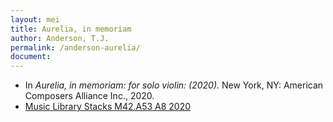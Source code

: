 ```yaml
---
layout: mei
title: Aurelia, in memoriam
author: Anderson, T.J.
permalink: /anderson-aurelia/
document:
---
```


- In *Aurelia, in memoriam: for solo violin: (2020).* New York, NY: American Composers Alliance Inc., 2020.
- <a href="https://tufts.primo.exlibrisgroup.com/permalink/01TUN_INST/1kc9gia/alma991018103547403851" target="_blank">Music Library Stacks M42.A53 A8 2020</a>
